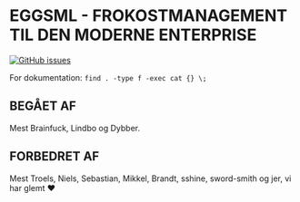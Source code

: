EGGSML - FROKOSTMANAGEMENT TIL DEN MODERNE ENTERPRISE
=====================================================

[![GitHub issues](https://img.shields.io/github/issues/Athas/EggsML.svg)](https://github.com/Athas/EggsML/issues)

For dokumentation: `find . -type f -exec cat {} \;`


BEGÅET AF
---------

Mest Brainfuck, Lindbo og Dybber.


FORBEDRET AF
------------

Mest Troels, Niels, Sebastian, Mikkel, Brandt, sshine, sword-smith og jer, vi har glemt :heart:

